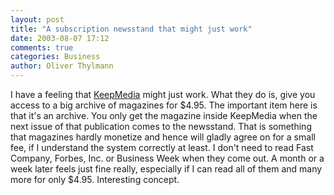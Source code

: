 ```yaml
---
layout: post
title: "A subscription newsstand that might just work"
date: 2003-08-07 17:12
comments: true
categories: Business
author: Oliver Thylmann
---
```



I have a feeling that [KeepMedia](http://www.keepmedia.com/) might just work. What they do is, give you access to a big archive of magazines for $4.95. The important item here is that it's an archive. You only get the magazine inside KeepMedia when the next issue of that publication comes to the newsstand. That is something that magazines hardly monetize and hence will gladly agree on for a small fee, if I understand the system correctly at least. I don't need to read Fast Company, Forbes, Inc. or Business Week when they come out. A month or a week later feels just fine really, especially if I can read all of them and many more for only $4.95. Interesting concept.


